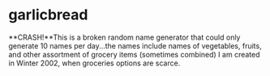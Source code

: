 # garlicbread
**CRASH!**This is a broken random name generator that could only generate 10 names per day...the names include names of vegetables, fruits, and other assortment of grocery items (sometimes combined) 
I am created in Winter 2002, when groceries options are scarce.
